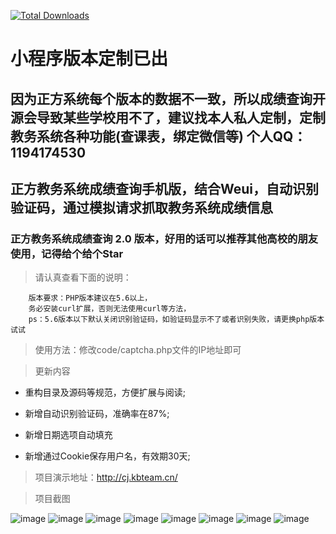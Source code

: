 [![Total Downloads](https://poser.pugx.org/kbdxbt/cj/downloads)](https://packagist.org/packages/kbdxbt/cj)

# 小程序版本定制已出

## 因为正方系统每个版本的数据不一致，所以成绩查询开源会导致某些学校用不了，建议找本人私人定制，定制教务系统各种功能(查课表，绑定微信等) 个人QQ：1194174530

## 正方教务系统成绩查询手机版，结合Weui，自动识别验证码，通过模拟请求抓取教务系统成绩信息

### 正方教务系统成绩查询 2.0 版本，好用的话可以推荐其他高校的朋友使用，记得给个给个Star

>请认真查看下面的说明：

        版本要求：PHP版本建议在5.6以上，
        务必安装curl扩展，否则无法使用curl等方法，
        ps：5.6版本以下默认关闭识别验证码，如验证码显示不了或者识别失败，请更换php版本试试

>使用方法：修改code/captcha.php文件的IP地址即可

>更新内容

* 重构目录及源码等规范，方便扩展与阅读;

* 新增自动识别验证码，准确率在87%;

* 新增日期选项自动填充

* 新增通过Cookie保存用户名，有效期30天;

>项目演示地址：http://cj.kbteam.cn/

>项目截图

![image](https://github.com/kbdxbt/cj/raw/2.0/image/1.png)
![image](https://github.com/kbdxbt/cj/raw/2.0/image/2.png)
![image](https://github.com/kbdxbt/cj/raw/2.0/image/3.png)
![image](https://github.com/kbdxbt/cj/raw/2.0/image/4.png)
![image](https://github.com/kbdxbt/cj/raw/2.0/image/5.png)
![image](https://github.com/kbdxbt/cj/raw/2.0/image/6.png)
![image](https://github.com/kbdxbt/cj/raw/2.0/image/7.png)
![image](https://github.com/kbdxbt/cj/raw/2.0/image/8.png)

